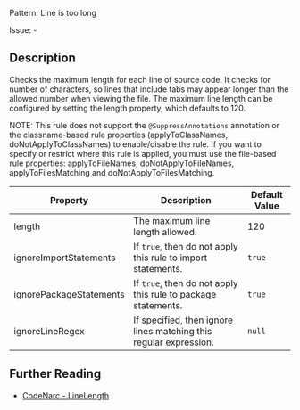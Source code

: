 Pattern: Line is too long

Issue: -

## Description

Checks the maximum length for each line of source code. It checks for number of characters, so lines that include tabs may appear longer than the allowed number when viewing the file. The maximum line length can be configured by setting the length property, which defaults to 120.

NOTE: This rule does not support the `@SuppressAnnotations` annotation or the classname-based rule properties (applyToClassNames, doNotApplyToClassNames) to enable/disable the rule. If you want to specify or restrict where this rule is applied, you must use the file-based rule properties: applyToFileNames, doNotApplyToFileNames, applyToFilesMatching and doNotApplyToFilesMatching.

| **Property**            | **Description**                                                   | **Default Value** |
| --- | --- | --- |
| length                  | The maximum line length allowed.                                  | 120               |
| ignoreImportStatements  | If `true`, then do not apply this rule to import statements.      | `true`            |
| ignorePackageStatements | If `true`, then do not apply this rule to package statements.     | `true`            |
| ignoreLineRegex         | If specified, then ignore lines matching this regular expression. | `null`            |

## Further Reading

* [CodeNarc - LineLength](https://codenarc.github.io/CodeNarc/codenarc-rules-formatting.html#linelength-rule)